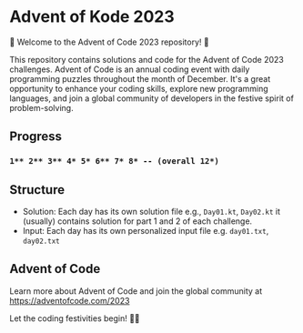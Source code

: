 # Advent of Kode 2023

🎄 Welcome to the Advent of Code 2023 repository! 🎁

This repository contains solutions and code for the Advent of Code 2023 challenges. Advent of Code is an annual coding
event with daily programming puzzles throughout the month of December. It's a great opportunity to enhance your coding
skills, explore new programming languages, and join a global community of developers in the festive spirit of
problem-solving.

## Progress

### `1** 2** 3** 4* 5* 6** 7* 8* -- (overall 12*)`

## Structure

- Solution: Each day has its own solution file e.g., `Day01.kt`, `Day02.kt` it (usually) contains solution for part 1 and 2 of each challenge.
- Input: Each day has its own personalized input file e.g. `day01.txt`, `day02.txt`

## Advent of Code

Learn more about Advent of Code and join the global community at https://adventofcode.com/2023

Let the coding festivities begin! 🚀🌟
